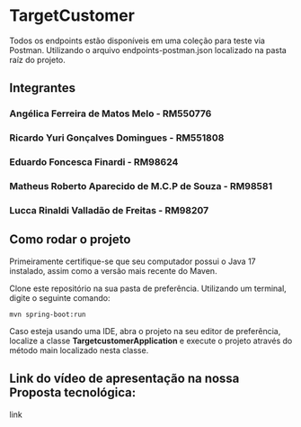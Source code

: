 # TargetCustomer

Todos os endpoints estão disponíveis em uma coleção para teste via Postman. Utilizando o arquivo endpoints-postman.json localizado na pasta raíz do projeto.

## Integrantes
### Angélica Ferreira de Matos Melo - RM550776
### Ricardo Yuri Gonçalves Domingues - RM551808
### Eduardo Foncesca Finardi - RM98624
### Matheus Roberto Aparecido de M.C.P de Souza - RM98581
### Lucca Rinaldi Valladão de Freitas - RM98207

## Como rodar o projeto
Primeiramente certifique-se que seu computador possui o Java 17 instalado, assim como a versão mais recente do Maven.

Clone este repositório na sua pasta de preferência. Utilizando um terminal, digite o seguinte comando:

    mvn spring-boot:run

Caso esteja usando uma IDE, abra o projeto na seu editor de preferência, localize a classe **TargetcustomerApplication** e execute o projeto através do método main localizado nesta classe.

## Link do vídeo de apresentação na nossa Proposta tecnológica: 
link


